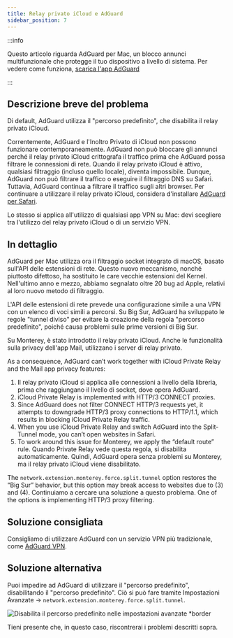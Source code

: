 ```yaml
---
title: Relay privato iCloud e AdGuard
sidebar_position: 7
---
```


:::info

Questo articolo riguarda AdGuard per Mac, un blocco annunci multifunzionale che protegge il tuo dispositivo a livello di sistema. Per vedere come funziona, [scarica l'app AdGuard](https://agrd.io/download-kb-adblock)

:::

## Descrizione breve del problema

Di default, AdGuard utilizza il "percorso predefinito", che disabilita il relay privato iCloud.

Correntemente, AdGuard e l'Inoltro Privato di iCloud non possono funzionare contemporaneamente. AdGuard non può bloccare gli annunci perché il relay privato iCloud crittografa il traffico prima che AdGuard possa filtrare le connessioni di rete. Quando il relay privato iCloud è attivo, qualsiasi filtraggio (incluso quello locale), diventa impossibile. Dunque, AdGuard non può filtrare il traffico o eseguire il filtraggio DNS su Safari. Tuttavia, AdGuard continua a filtrare il traffico sugli altri browser. Per continuare a utilizzare il relay privato iCloud, considera d'installare [AdGuard per Safari](https://adguard.com/adguard-safari/overview.html).

Lo stesso si applica all'utilizzo di qualsiasi app VPN su Mac: devi scegliere tra l'utilizzo del relay privato iCloud o di un servizio VPN.

## In dettaglio

AdGuard per Mac utilizza ora il filtraggio socket integrato di macOS, basato sull'API delle estensioni di rete. Questo nuovo meccanismo, nonché piuttosto difettoso, ha sostituito le care vecchie estensioni del Kernel. Nell'ultimo anno e mezzo, abbiamo segnalato oltre 20 bug ad Apple, relativi al loro nuovo metodo di filtraggio.

L'API delle estensioni di rete prevede una configurazione simile a una VPN con un elenco di voci simili a percorsi. Su Big Sur, AdGuard ha sviluppato le regole "tunnel diviso" per evitare la creazione della regola "percorso predefinito", poiché causa problemi sulle prime versioni di Big Sur.

Su Monterey, è stato introdotto il relay privato iCloud. Anche le funzionalità sulla privacy dell'app Mail, utilizzano i server di relay privato.

As a consequence, AdGuard can’t work together with iCloud Private Relay and the Mail app privacy features:

1. Il relay privato iCloud si applica alle connessioni a livello della libreria, prima che raggiungano il livello di socket, dove opera AdGuard.
2. iCloud Private Relay is implemented with HTTP/3 CONNECT proxies.
3. Since AdGuard does not filter CONNECT HTTP/3 requests yet, it attempts to downgrade HTTP/3 proxy connections to HTTP/1.1, which results in blocking iCloud Private Relay traffic.
4. When you use iCloud Private Relay and switch AdGuard into the Split-Tunnel mode, you can’t open websites in Safari.
5. To work around this issue for Monterey, we apply the “default route” rule. Quando Private Relay vede questa regola, si disabilita automaticamente. Quindi, AdGuard opera senza problemi su Monterey, ma il relay privato iCloud viene disabilitato.

The `network.extension.monterey.force.split.tunnel` option restores the “Big Sur” behavior, but this option may break access to websites due to (3) and (4). Continuiamo a cercare una soluzione a questo problema. One of the options is implementing HTTP/3 proxy filtering.

## Soluzione consigliata

Consigliamo di utilizzare AdGuard con un servizio VPN più tradizionale, come [AdGuard VPN](https://adguard-vpn.com/).

## Soluzione alternativa

Puoi impedire ad AdGuard di utilizzare il "percorso predefinito", disabilitando il "percorso predefinito". Ciò si può fare tramite Impostazioni Avanzate → `network.extension.monterey.force.split.tunnel`.

![Disabilita il percorso predefinito nelle impostazioni avanzate *border](https://cdn.adtidy.org/content/kb/ad_blocker/mac/mac_adguard_advanced_settings.jpg)

Tieni presente che, in questo caso, riscontrerai i problemi descritti sopra.
